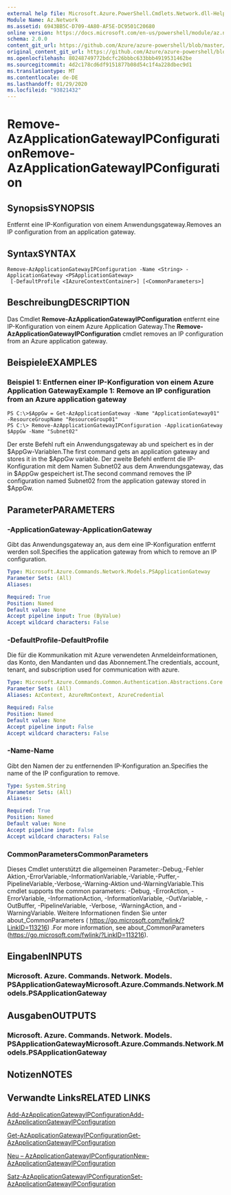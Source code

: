 ```yaml
---
external help file: Microsoft.Azure.PowerShell.Cmdlets.Network.dll-Help.xml
Module Name: Az.Network
ms.assetid: 6943BB5C-D709-4A80-AF5E-DC9501C20680
online version: https://docs.microsoft.com/en-us/powershell/module/az.network/remove-azapplicationgatewayipconfiguration
schema: 2.0.0
content_git_url: https://github.com/Azure/azure-powershell/blob/master/src/Network/Network/help/Remove-AzApplicationGatewayIPConfiguration.md
original_content_git_url: https://github.com/Azure/azure-powershell/blob/master/src/Network/Network/help/Remove-AzApplicationGatewayIPConfiguration.md
ms.openlocfilehash: 80248749772bdcfc26bbbc633bbb4919531462be
ms.sourcegitcommit: 4d2c178cd6df9151877b08d54c1f4a228dbec9d1
ms.translationtype: MT
ms.contentlocale: de-DE
ms.lasthandoff: 01/29/2020
ms.locfileid: "93821432"
---
```

# <span data-ttu-id="c39bf-101">Remove-AzApplicationGatewayIPConfiguration</span><span class="sxs-lookup"><span data-stu-id="c39bf-101">Remove-AzApplicationGatewayIPConfiguration</span></span>

## <span data-ttu-id="c39bf-102">Synopsis</span><span class="sxs-lookup"><span data-stu-id="c39bf-102">SYNOPSIS</span></span>
<span data-ttu-id="c39bf-103">Entfernt eine IP-Konfiguration von einem Anwendungsgateway.</span><span class="sxs-lookup"><span data-stu-id="c39bf-103">Removes an IP configuration from an application gateway.</span></span>

## <span data-ttu-id="c39bf-104">Syntax</span><span class="sxs-lookup"><span data-stu-id="c39bf-104">SYNTAX</span></span>

```
Remove-AzApplicationGatewayIPConfiguration -Name <String> -ApplicationGateway <PSApplicationGateway>
 [-DefaultProfile <IAzureContextContainer>] [<CommonParameters>]
```

## <span data-ttu-id="c39bf-105">Beschreibung</span><span class="sxs-lookup"><span data-stu-id="c39bf-105">DESCRIPTION</span></span>
<span data-ttu-id="c39bf-106">Das Cmdlet **Remove-AzApplicationGatewayIPConfiguration** entfernt eine IP-Konfiguration von einem Azure Application Gateway.</span><span class="sxs-lookup"><span data-stu-id="c39bf-106">The **Remove-AzApplicationGatewayIPConfiguration** cmdlet removes an IP configuration from an Azure application gateway.</span></span>

## <span data-ttu-id="c39bf-107">Beispiele</span><span class="sxs-lookup"><span data-stu-id="c39bf-107">EXAMPLES</span></span>

### <span data-ttu-id="c39bf-108">Beispiel 1: Entfernen einer IP-Konfiguration von einem Azure Application Gateway</span><span class="sxs-lookup"><span data-stu-id="c39bf-108">Example 1: Remove an IP configuration from an Azure application gateway</span></span>
```
PS C:\>$AppGw = Get-AzApplicationGateway -Name "ApplicationGateway01" -ResourceGroupName "ResourceGroup01"
PS C:\> Remove-AzApplicationGatewayIPConfiguration -ApplicationGateway $AppGw -Name "Subnet02"
```

<span data-ttu-id="c39bf-109">Der erste Befehl ruft ein Anwendungsgateway ab und speichert es in der $AppGw-Variablen.</span><span class="sxs-lookup"><span data-stu-id="c39bf-109">The first command gets an application gateway and stores it in the $AppGw variable.</span></span>
<span data-ttu-id="c39bf-110">Der zweite Befehl entfernt die IP-Konfiguration mit dem Namen Subnet02 aus dem Anwendungsgateway, das in $AppGw gespeichert ist.</span><span class="sxs-lookup"><span data-stu-id="c39bf-110">The second command removes the IP configuration named Subnet02 from the application gateway stored in $AppGw.</span></span>

## <span data-ttu-id="c39bf-111">Parameter</span><span class="sxs-lookup"><span data-stu-id="c39bf-111">PARAMETERS</span></span>

### <span data-ttu-id="c39bf-112">-ApplicationGateway</span><span class="sxs-lookup"><span data-stu-id="c39bf-112">-ApplicationGateway</span></span>
<span data-ttu-id="c39bf-113">Gibt das Anwendungsgateway an, aus dem eine IP-Konfiguration entfernt werden soll.</span><span class="sxs-lookup"><span data-stu-id="c39bf-113">Specifies the application gateway from which to remove an IP configuration.</span></span>

```yaml
Type: Microsoft.Azure.Commands.Network.Models.PSApplicationGateway
Parameter Sets: (All)
Aliases:

Required: True
Position: Named
Default value: None
Accept pipeline input: True (ByValue)
Accept wildcard characters: False
```

### <span data-ttu-id="c39bf-114">-DefaultProfile</span><span class="sxs-lookup"><span data-stu-id="c39bf-114">-DefaultProfile</span></span>
<span data-ttu-id="c39bf-115">Die für die Kommunikation mit Azure verwendeten Anmeldeinformationen, das Konto, den Mandanten und das Abonnement.</span><span class="sxs-lookup"><span data-stu-id="c39bf-115">The credentials, account, tenant, and subscription used for communication with azure.</span></span>

```yaml
Type: Microsoft.Azure.Commands.Common.Authentication.Abstractions.Core.IAzureContextContainer
Parameter Sets: (All)
Aliases: AzContext, AzureRmContext, AzureCredential

Required: False
Position: Named
Default value: None
Accept pipeline input: False
Accept wildcard characters: False
```

### <span data-ttu-id="c39bf-116">-Name</span><span class="sxs-lookup"><span data-stu-id="c39bf-116">-Name</span></span>
<span data-ttu-id="c39bf-117">Gibt den Namen der zu entfernenden IP-Konfiguration an.</span><span class="sxs-lookup"><span data-stu-id="c39bf-117">Specifies the name of the IP configuration to remove.</span></span>

```yaml
Type: System.String
Parameter Sets: (All)
Aliases:

Required: True
Position: Named
Default value: None
Accept pipeline input: False
Accept wildcard characters: False
```

### <span data-ttu-id="c39bf-118">CommonParameters</span><span class="sxs-lookup"><span data-stu-id="c39bf-118">CommonParameters</span></span>
<span data-ttu-id="c39bf-119">Dieses Cmdlet unterstützt die allgemeinen Parameter:-Debug,-Fehler Aktion,-ErrorVariable,-InformationVariable,-Variable,-Puffer,-PipelineVariable,-Verbose,-Warning-Aktion und-WarningVariable.</span><span class="sxs-lookup"><span data-stu-id="c39bf-119">This cmdlet supports the common parameters: -Debug, -ErrorAction, -ErrorVariable, -InformationAction, -InformationVariable, -OutVariable, -OutBuffer, -PipelineVariable, -Verbose, -WarningAction, and -WarningVariable.</span></span> <span data-ttu-id="c39bf-120">Weitere Informationen finden Sie unter about_CommonParameters ( https://go.microsoft.com/fwlink/?LinkID=113216) .</span><span class="sxs-lookup"><span data-stu-id="c39bf-120">For more information, see about_CommonParameters (https://go.microsoft.com/fwlink/?LinkID=113216).</span></span>

## <span data-ttu-id="c39bf-121">Eingaben</span><span class="sxs-lookup"><span data-stu-id="c39bf-121">INPUTS</span></span>

### <span data-ttu-id="c39bf-122">Microsoft. Azure. Commands. Network. Models. PSApplicationGateway</span><span class="sxs-lookup"><span data-stu-id="c39bf-122">Microsoft.Azure.Commands.Network.Models.PSApplicationGateway</span></span>

## <span data-ttu-id="c39bf-123">Ausgaben</span><span class="sxs-lookup"><span data-stu-id="c39bf-123">OUTPUTS</span></span>

### <span data-ttu-id="c39bf-124">Microsoft. Azure. Commands. Network. Models. PSApplicationGateway</span><span class="sxs-lookup"><span data-stu-id="c39bf-124">Microsoft.Azure.Commands.Network.Models.PSApplicationGateway</span></span>

## <span data-ttu-id="c39bf-125">Notizen</span><span class="sxs-lookup"><span data-stu-id="c39bf-125">NOTES</span></span>

## <span data-ttu-id="c39bf-126">Verwandte Links</span><span class="sxs-lookup"><span data-stu-id="c39bf-126">RELATED LINKS</span></span>

[<span data-ttu-id="c39bf-127">Add-AzApplicationGatewayIPConfiguration</span><span class="sxs-lookup"><span data-stu-id="c39bf-127">Add-AzApplicationGatewayIPConfiguration</span></span>](./Add-AzApplicationGatewayIPConfiguration.md)

[<span data-ttu-id="c39bf-128">Get-AzApplicationGatewayIPConfiguration</span><span class="sxs-lookup"><span data-stu-id="c39bf-128">Get-AzApplicationGatewayIPConfiguration</span></span>](./Get-AzApplicationGatewayIPConfiguration.md)

[<span data-ttu-id="c39bf-129">Neu – AzApplicationGatewayIPConfiguration</span><span class="sxs-lookup"><span data-stu-id="c39bf-129">New-AzApplicationGatewayIPConfiguration</span></span>](./New-AzApplicationGatewayIPConfiguration.md)

[<span data-ttu-id="c39bf-130">Satz-AzApplicationGatewayIPConfiguration</span><span class="sxs-lookup"><span data-stu-id="c39bf-130">Set-AzApplicationGatewayIPConfiguration</span></span>](./Set-AzApplicationGatewayIPConfiguration.md)


